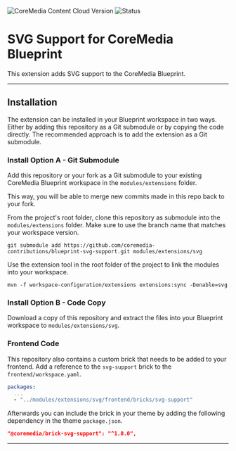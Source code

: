 ![CoreMedia Content Cloud Version](https://img.shields.io/static/v1?message=2207&label=CoreMedia%20Content%20Cloud&style=for-the-badge&labelColor=666666&color=672779 "This badge shows the CoreMedia version(s) this project is compatible with.
Please read the versioning section of the project to see what other CoreMedia versions are supported and how to find them.")
![Status](https://img.shields.io/static/v1?message=active&label=Status&style=for-the-badge&labelColor=666666&color=2FAC66
"The status badge describes if the project is maintained. Possible values are active and inactive.
If a project is inactive it means that the development has been discontinued and won't support future CoreMedia versions."
)

# SVG Support for CoreMedia Blueprint
This extension adds SVG support to the CoreMedia Blueprint.

---

## Installation
The extension can be installed in your Blueprint workspace in two ways. Either by adding this repository as a Git submodule or by copying the code directly. The recommended approach is to add the extension as a Git submodule.

### Install Option A - Git Submodule
Add this repository or your fork as a Git submodule to your existing CoreMedia Blueprint workspace in the `modules/extensions` folder.

This way, you will be able to merge new commits made in this repo back to your fork.

From the project's root folder, clone this repository as submodule into the `modules/extensions` folder. Make sure to use the branch name that matches your workspace version.

```shell
git submodule add https://github.com/coremedia-contributions/blueprint-svg-support.git modules/extensions/svg
```

Use the extension tool in the root folder of the project to link the modules into your workspace.
```shell
mvn -f workspace-configuration/extensions extensions:sync -Denable=svg
```

### Install Option B - Code Copy
Download a copy of this repository and extract the files into your Blueprint workspace to `modules/extensions/svg`.

### Frontend Code
This repository also contains a custom brick that needs to be added to your frontend.
Add a reference to the `svg-support` brick to the `frontend/workspace.yaml`.

```yaml
packages:
  ...
  - "../modules/extensions/svg/frontend/bricks/svg-support"
```

Afterwards you can include the brick in your theme by adding the following dependency in the theme `package.json`.

```json
"@coremedia/brick-svg-support": "^1.0.0",
```

---


